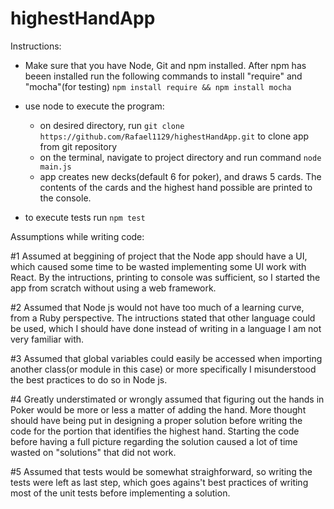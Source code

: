 # highestHandApp

Instructions:

* Make sure that you have Node, Git and npm installed.
After npm has beeen installed run the following commands to install "require" and "mocha"(for testing)
`npm install require && npm install mocha`

* use node to execute the program:
  - on desired directory, run `git clone https://github.com/Rafael1129/highestHandApp.git` to clone app from git repository
  - on the terminal, navigate to project directory and run command `node main.js`
  - app creates new decks(default 6 for poker), and draws 5 cards. The contents of the cards and the highest hand possible are printed to the console.

* to execute tests run `npm test`


Assumptions while writing code:

#1 Assumed at beggining of project that the Node app should have a UI, which caused some time to be wasted implementing some UI work with React. By the intructions, printing to console was sufficient, so I started the app from scratch without using a web framework.

#2 Assumed that Node js would not have too much of a learning curve, from a Ruby perspective. The intructions stated that other language could be used, which I should have done instead of writing in a language I am not very familiar with.

#3 Assumed that global variables could easily be accessed when importing another class(or module in this case) or more specifically I misunderstood the best practices to do so in Node js.

#4 Greatly understimated or wrongly assumed that figuring out the hands in Poker would be more or less a matter of adding the hand. More thought should have being put in designing a proper solution before writing the code for the portion that identifies the highest hand. Starting the code before having a full picture regarding the solution caused a lot of time wasted on "solutions" that did not work.

#5 Assumed that tests would be somewhat straighforward, so writing the tests were left as last step, which goes agains't best practices of writing most of the unit tests before implementing a solution.